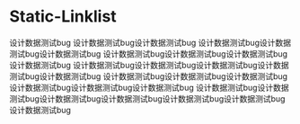 # Static-Linklist
设计数据测试bug
设计数据测试bug设计数据测试bug
设计数据测试bug设计数据测试bug设计数据测试bug
设计数据测试bug设计数据测试bug设计数据测试bug设计数据测试bug
设计数据测试bug设计数据测试bug设计数据测试bug设计数据测试bug设计数据测试bug
设计数据测试bug设计数据测试bug设计数据测试bug设计数据测试bug设计数据测试bug设计数据测试bug
设计数据测试bug设计数据测试bug设计数据测试bug设计数据测试bug设计数据测试bug设计数据测试bug设计数据测试bug
